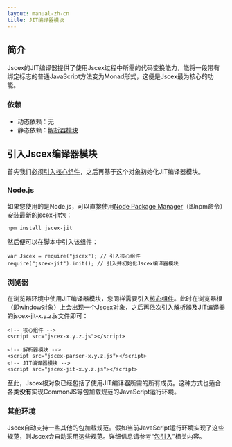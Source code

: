 ```yaml
---
layout: manual-zh-cn
title: JIT编译器模块
---
```


## <a name="introduction"></a>简介

Jscex的JIT编译器提供了使用Jscex过程中所需的代码变换能力，能将一段带有绑定标志的普通JavaScript方法变为Monad形式，这便是Jscex最为核心的功能。

### <a name="introduction-dependencies"></a>依赖

* 动态依赖：无
* 静态依赖：[解析器模块](../parser/)

## <a name="import-module"></a>引入Jscex编译器模块

首先我们必须[引入核心组件](../core/)，之后再基于这个对象初始化JIT编译器模块。

### <a name="import-module-nodejs"></a>Node.js

如果您使用的是Node.js，可以直接使用[Node Package Manager](http://npmjs.org/)（即npm命令）安装最新的jscex-jit包：

    npm install jscex-jit

然后便可以在脚本中引入该组件：

    var Jscex = require("jscex"); // 引入核心组件
    require("jscex-jit").init(); // 引入并初始化Jscex编译器模块
    
### <a name="import-module-browser"></a>浏览器

在浏览器环境中使用JIT编译器模块，您同样需要引入[核心组件](../core/)。此时在浏览器根（即window对象）上会出现一个Jscex对象，之后再依次引入[解析器](../parser/)及JIT编译器的jscex-jit-x.y.z.js文件即可：

    <!-- 核心组件 -->
    <script src="jscex-x.y.z.js"></script>

    <!-- 解析器模块 -->
    <script src="jscex-parser-x.y.z.js"></script>
    <!-- JIT编译器模块 -->
    <script src="jscex-jit-x.y.z.js"></script>
    
至此，Jscex根对象已经包括了使用JIT编译器所需的所有成员。这种方式也适合各类**没有**实现CommonJS等包加载规范的JavaScript运行环境。

### <a name="import-module-others"></a>其他环境

Jscex自动支持一些其他的包加载规范。假如当前JavaScript运行环境实现了这些规范，则Jscex会自动采用这些规范。详细信息请参考“[包引入](../importing.html)”相关内容。